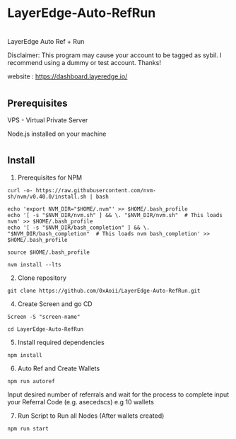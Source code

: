 # LayerEdge-Auto-RefRun<h1>
LayerEdge Auto Ref + Run

Disclaimer: This program may cause your account to be tagged as sybil.
I recommend using a dummy or test account.
Thanks!

website : https://dashboard.layeredge.io/
 #
<h2>Prerequisites</h2>

VPS - Virtual Private Server

Node.js installed on your machine
#
<h2>Install</h2>

1. Prerequisites for NPM

```
curl -o- https://raw.githubusercontent.com/nvm-sh/nvm/v0.40.0/install.sh | bash
```

```
echo 'export NVM_DIR="$HOME/.nvm"' >> $HOME/.bash_profile
echo '[ -s "$NVM_DIR/nvm.sh" ] && \. "$NVM_DIR/nvm.sh"  # This loads nvm' >> $HOME/.bash_profile
echo '[ -s "$NVM_DIR/bash_completion" ] && \. "$NVM_DIR/bash_completion"  # This loads nvm bash_completion' >> $HOME/.bash_profile

source $HOME/.bash_profile
```

```
nvm install --lts
```

2. Clone repository
```
git clone https://github.com/0xAoii/LayerEdge-Auto-RefRun.git
```
4. Create Screen and go CD
```
Screen -S "screen-name"
```

```
cd LayerEdge-Auto-RefRun
```
5. Install required dependencies
```
npm install
```
6. Auto Ref and Create Wallets
```
npm run autoref
```
Input desired number of referrals and wait for the process to complete
input your Referral Code (e.g. asecedscs)
e.g 10 wallets

7. Run Script to Run all Nodes (After wallets created)
```
npm run start
```
